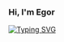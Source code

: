 ### Hi, I'm Egor
[![Typing SVG](https://readme-typing-svg.demolab.com?font=Fira+Code&pause=500&color=1AF744&random=false&width=435&lines=python+developer;%D0%BF%D1%8D%D0%B9%D1%82%D0%BE%D0%BD+%D0%B4%D0%B5%D0%B2%D0%B5%D0%BB%D0%BE%D0%BF%D0%B5%D1%80)](https://git.io/typing-svg)
<!--
**VenLkStudio/VenLkStudio** is a ✨ _special_ ✨ repository because its `README.md` (this file) appears on your GitHub profile.

Here are some ideas to get you started:

- 🔭 I’m currently working on ...
- 🌱 I’m currently learning ...
- 👯 I’m looking to collaborate on ...
- 🤔 I’m looking for help with ...
- 💬 Ask me about ...
- 📫 How to reach me: ...
- 😄 Pronouns: ...
- ⚡ Fun fact: ...
-->
